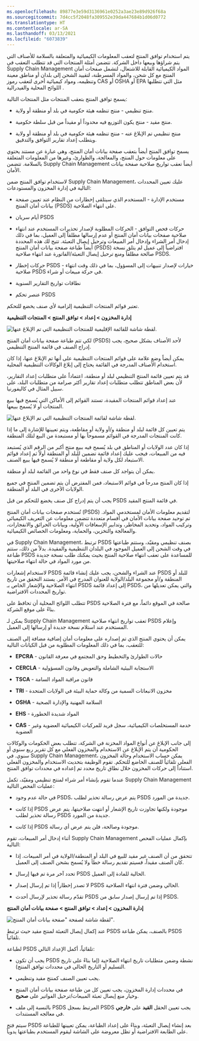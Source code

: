 ```yaml
---
ms.openlocfilehash: 89877e3e59d3136961e0252a3ae23e89d926f68a
ms.sourcegitcommit: 7d4cc5f2048fa309552e39da447684b1d06d0772
ms.translationtype: HT
ms.contentlocale: ar-SA
ms.lasthandoff: 03/13/2021
ms.locfileid: "6073839"
---
```

يتم استخدام توافق المنتج لتعقب المعلومات الكيميائية والمتعلقة بالسلامة للأصناف التي يتم شراؤها وبيعها داخل الشركة.
تتضمن أمثلة المنتجات التي قد تتطلب التعقب في Supply Chain Management المواد الكيميائية القابلة للاشتعال، لتشمل صفحات أمان المنتج مع كل شحن، والمواد المسرطنة، لتقييد الشحن إلى بلدان أو مناطق معينة وتنظيمه، ومواد كيميائية أخرى لتعقب رموز CAS أو OSHA أو EPA مثل التي تتطلبها اللوائح المحلية والفيدرالية .

يسمح توافق المنتج بتعقب المنتجات مثل المنتجات التالية:

-   منتج تنظيمي - منتج تنظمه هيئة حكومية في بلد أو منطقة أو ولاية.

-   منتج مقيد - منتج يكون التوزيع فيه محدوداً أو مقيداً من قبل سلطة حكومية.

-   منتج تنظيمي تم الإبلاغ عنه - منتج تنظمه هيئة حكومية في بلد أو منطقة أو ولاية ويتطلب إعداد تقارير التوافق والتدقيق.

يسمح توافق المنتج أيضاً بتعقب صفحة بيانات أمان المنتج، وهي عبارة عن مستند يحتوي على معلومات حول المنتج، والمعالجة، والطوارئ، وغيرها من المعلومات المتعلقة بالسلامة. تتضمن Supply Chain Management أيضاً تعقب تواريخ صلاحية صفحة بيانات الأمان.

لاستخدام توافق المنتج ضمن Supply Chain Management، عليك تعيين المحددات التالية في إدارة المخزون والمستودعات:

-   مستخدم الإدارة - المستخدم الذي سيتلقى إخطارات من النظام عند تعيين صفحة بيانات أمان المنتج (PSDS) على انتهاء الصلاحية.

-   أيام سريان PSDS

-   حركات فحص التوافق - الحركات المطلوبة لإصدار تحذيرات المستخدم عند انتهاء صلاحية صفحات بيانات أمان المنتج أو عدم إرسالها مطلقاً إلى العميل، بما في ذلك إدخال أمر الشراء وإدخال أمر المبيعات وترحيل إيصال التعبئة. تتيح لك هذه المحددة أيضاً طباعة صفحة بيانات أمان المنتج (PSDS) افتراضياً إلى عميل لم يتلق نسخة صالحة مطلقاً ومنع ترحيل إيصال التعبئة/الفاتورة عند انتهاء صلاحية PSDS.

-   حركات إخطار PSDS - خيارات لإصدار تنبيهات إلى المسؤول، بما في ذلك وقت انتهاء صلاحية PSDS في حركة مبيعات أو شراء.

-   نطاقات تواريخ التقارير السنوية

-   عنصر تحكم PSDS

تعتبر قوائم المنتجات التنظيمية إلزامية لأي صنف يخضع للتحكم.

**إدارة المخزون > إعداد > توافق المنتج > المنتجات التنظيمية**

![لقطة شاشة للقائمة الإقليمية للمنتجات التنظيمية التي تم الإبلاغ عنها.](../media/regulated-list.png)

لكي تتم طباعة صفحة بيانات أمان المنتج (PSDS) لأحد الأصناف بشكل صحيح، يجب إدراج الصنف في قائمة المنتج التنظيمي.

يمكن أيضاً وضع علامة على قوائم المنتجات التنظيمية على أنها تم الإبلاغ عنها، إذا كان استخدام الأصناف المدرجة في القائمة يحتاج إلى إبلاغ الوكالات التنظيمية المحلية.

قد يتم تعيين قائمة المنتج التنظيمي لبلد أو منطقة، اعتماداً على متطلبات إعداد التقارير، لأن بعض المناطق تتطلب متطلبات إعداد تقارير أكثر صرامة من متطلبات البلد، على سبيل المثال في كاليفورنيا.

عند إعداد قوائم المنتجات المقيدة، تستند القوائم إلى الأماكن التي يُسمح فيها ببيع المنتجات أو لا يُسمح ببيعها.

![لقطة شاشة لقائمة المنتجات التنظيمية التي تم الإبلاغ عنها.](../media/list-1.png)

يتم تعيين كل قائمة لبلد أو منطقة و/أو ولاية أو مقاطعة، ويتم تعيينها للإشارة إلى ما إذا كانت المنتجات المدرجة في القوائم مسموحاً بها أو مستبعدة من البيع لتلك المنطقة.

إذا كان عدد الولايات أو المناطق في بلد يُسمح فيه ببيع منتج أكبر من الرقم الذي يُستبعد فيه من المبيعات، فيجب عليك إعداد قائمة تضمين للبلد أو المنطقة أولاً ثم إعداد قوائم الاستبعاد لكل ولاية أو مقاطعة أو منطقة لا يُسمح فيها ببيع الصنف.

يمكن أن يتواجد كل صنف فقط في نوع واحد من القائمة لبلد أو منطقة.

إذا كان المنتج مدرجاً في قوائم الاستبعاد، فمن المفترض أن يتم تضمين المنتج في جميع الولايات الأخرى في البلد أو المنطقة.

يجب أن يتم إدراج كل صنف يخضع للتحكم من قبل PSDS في قائمة المنتج المقيد.

تُستخدم صفحات بيانات أمان المنتج (PSDS) لتقديم معلومات الأمان لمستخدمي المواد. تم توحيد صفحة بيانات الأمان في أقسام متعددة تتضمن معلومات عن التعريف الكيميائي وتركيب المواد، وتحديد المخاطر، وتدابير الإسعافات الأولية، وبيانات الحرائق والانفجارات، والمعالجة والتخزين، والحماية، ومعلومات الخصائص الكيميائية.

في Supply Chain Management، ترتبط PSDS بصنف تنظيمي ومقيّد، وستتم طباعتها في وقت الشحن إلى العميل الموجود في البلدان التنظيمية والمقيدة. بدلاً من ذلك، ستتم طباعة PSDS للمساعدة على تعقب انتهاء صلاحية المنتج بحيث يمكنك طلب نسخة جديدة من مورد المواد في حالة انتهاء صلاحيتها.

لاستخدام إشعارات PSDS عند الشراء والشحن، يجب عليك إنشاء قائمة PSDS للبلد أو المنطقة و/أو مجموعة البلد/الولاية للعنوان المدرج في الأمر. يستند التحقق من تاريخ انتهاء الصلاحية والإشعار الخاص بـ PSDS إلى إعداد قائمة PSDS، والتي يمكن تعديلها من تواريخ المحددات الافتراضية.

تتطلب اللوائح المحلية أن تحافظ على PSDS صالحة في الموقع دائماً، مع فترة الصلاحية بناءً على موقع الشركة.

يمكن لـ Supply Chain Management تعقب تواريخ انتهاء صلاحية PSDS وإعلام المستخدم عند استلام نسخة جديدة أو إرسالها إلى العميل.

يمكن أن يحتوي المنتج الذي تم إصداره على معلومات أمان إضافية مضافة إلى الصنف للتعقب، بما في ذلك المعلومات المطلوبة من قبل الكيانات التالية:

-   **EPCRA** - حالات الطوارئ والتخطيط وحق المجتمع في معرفة القانون

-   **CERCLA** -   الاستجابة البيئية الشاملة والتعويض وقانون المسؤولية

-   **TSCA** - قانون مراقبة المواد السامة

-   **TRI** - مخزون الانبعاثات السمية من وكالة حماية البيئة في الولايات المتحدة

-   **OSHA** - السلامة المهنية والإدارة الصحية

-   **EHS** - المواد شديدة الخطورة

-   **CAS** - خدمة المستخلصات الكيميائية، سجل فريد للمركبات الكيميائية العضوية وغير العضوية

إلى جانب الإبلاغ عن أنواع المواد المخزنة في الشركة، تتطلب بعض الحكومات والوكالات الحكومية أن يتم الإبلاغ عن الاستخدام والمخزون الفعلي مع كل تقرير ربع سنوي أو سنوي. في Supply Chain Management، يمكن حساب الاستخدام وحالة المخزون الفعلي تلقائياً للصنف الخاضع للتحكم. تقوم الوظيفة بتحديث الاستخدام والمخزون الفعلي استناداً إلى حركات المخزون خلال نطاق تاريخ محدد تم إعداده في محددات توافق المنتج.

عندما تقوم بإنشاء أمر شراء لمنتج تنظيمي ومقيّد، تكمل Supply Chain Management عمليات الفحص التالية:

-   في حالة عدم وجود PSDS، يتم عرض رسالة تحذير لطلب PSDS جديدة من المورد.

-   إذا كانت PSDS موجودة ولكنها تجاوزت تاريخ الإشعار أو انتهت صلاحيتها، يتم عرض رسالة تحذير لطلب PSDS جديدة من المورد.

-   إذا كانت PSDS موجودة وصالحة، فلن يتم عرض أي رسالة.

أثناء إدخال أمر المبيعات، تقوم Supply Chain Management بإكمال عمليات الفحص التالية:

- تتحقق من أن الصنف غير مقيد للبيع في البلد أو المنطقة/الولاية في أمر المبيعات. إذا كان الصنف مقيداً، فسيتم تقديم رسالة خطأ ولا يُسمح بشحن الصنف إلى العميل.

-   تحدد آخر مرة تم فيها إرسال PSDS الحالية للمادة إلى العميل.

-   لا تصدر إخطاراً إذا تم إرسال إصدار PSDS الحالي وضمن فترة انتهاء الصلاحية.

-   تقدّم رسالة تحذير لإرسال أحدث PSDS إذا تم إرسال إصدار سابق من PSDS.

**إدارة المخزون > إعداد > توافق المنتج > صفحة بيانات أمان المنتج**

![لقطة شاشة لصفحة "صفحة بيانات أمان المنتج".](../media/product-safety-data-sheet.png)

عند إكمال إيصال التعبئة لمنتج مقيد حيث ترتبط PSDS بالصنف، يمكن طباعة PSDS تلقائياً.

لطباعة PSDS تلقائياً، أكمل الإعداد التالي:

-   يجب أن تكون PSDS نشطة وضمن متطلبات تاريخ انتهاء الصلاحية (إما بناءً على تاريخ التسليم أو التاريخ الحالي في محددات توافق المنتج).

-   يجب تعيين الصنف كمنتج مقيد وتنظيمي.

-   في محددات إدارة المخزون، يجب تعيين كل من طباعة صفحة بيانات أمان المنتج وخيار منع إيصال تعبئة المبيعات/ترحيل الفواتير على **صحيح**.

-   بالنسبة إلى ملف PSDS المرتبط بسجل PSDS يجب تعيين الحقل **القيد** على **خارجي** في معالجه المستندات.

سيتم فتح PSDS بعد إنشاء إيصال التعبئة، وبناءً على إعداد الطباعة، يمكن تعيينها للطباعة على الطابعة الافتراضية أو تظل معروضة على الشاشة ليقوم المستخدم بطباعتها يدوياً. 
